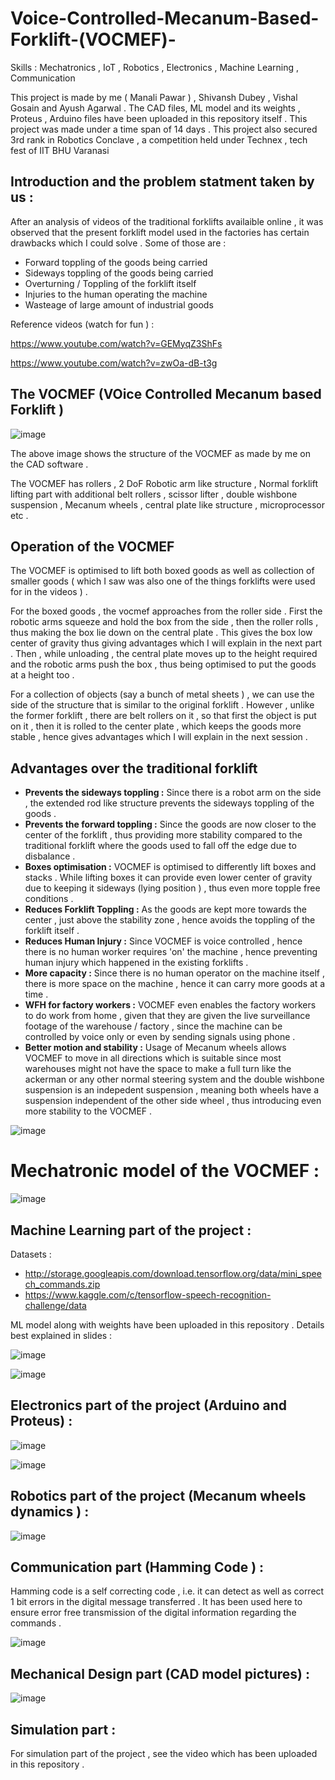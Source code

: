 # Voice-Controlled-Mecanum-Based-Forklift-(VOCMEF)-

Skills : Mechatronics , IoT , Robotics , Electronics , Machine Learning , Communication 

This project is made by me ( Manali Pawar ) , Shivansh Dubey , Vishal Gosain and Ayush Agarwal . The CAD files, ML model and its weights , Proteus , Arduino files have been uploaded in this repository itself . This project was made under a time span of 14 days . This project also secured 3rd rank in Robotics Conclave , a competition held under Technex , tech fest of IIT BHU Varanasi 

## Introduction and the problem statment taken by us :

After an analysis of videos of the traditional forklifts availaible online , it was observed that the present forklift model used in the factories has certain drawbacks which I could solve . Some of those are :

* Forward toppling of the goods being carried 
* Sideways toppling of the goods being carried 
* Overturning / Toppling of the forklift itself 
* Injuries to the human operating the machine 
* Wasteage of large amount of industrial goods 

Reference videos (watch for fun ) :

https://www.youtube.com/watch?v=GEMyqZ3ShFs

https://www.youtube.com/watch?v=zwOa-dB-t3g

## The VOCMEF (VOice Controlled Mecanum based Forklift )

![image](https://user-images.githubusercontent.com/86561124/158010551-a1fd598b-15ba-4cf7-9472-a37945d8c15b.png)

The above image shows the structure of the VOCMEF as made by me on the CAD software .

The VOCMEF has rollers , 2 DoF Robotic arm like structure , Normal forklift lifting part with additional belt rollers , scissor lifter , double wishbone suspension , Mecanum wheels , central plate like structure , microprocessor etc .

## Operation of the VOCMEF 

The VOCMEF is optimised to lift both boxed goods as well as collection of smaller goods ( which I saw was also one of the things forklifts were used for in the videos ) . 

For the boxed goods , the vocmef approaches from the roller side . First the robotic arms squeeze and hold the box from the side , then the roller rolls , thus making the box lie down on the central plate . This gives the box low center of gravity thus giving advantages which I will explain in the next part . Then , while unloading , the central plate moves up to the height required and the robotic arms push the box , thus being optimised to put the goods at a height too . 

For a collection of objects (say a bunch of metal sheets ) , we can use the side of the structure that is similar to the original forklift . However , unlike the former forklift , there are belt rollers on it , so that first the object is put on it , then it is rolled to the center plate , which keeps the goods more stable , hence gives advantages which I will explain in the next session .

## Advantages over the traditional forklift 

* **Prevents the sideways toppling :** Since there is a robot arm on the side , the extended rod like structure prevents the sideways toppling of the goods .
* **Prevents the forward toppling :** Since the goods are now closer to the center of the forklift , thus providing more stability compared to the traditional forklift where the goods used to fall off the edge due to disbalance .
* **Boxes optimisation :** VOCMEF is optimised to differently lift boxes and stacks . While lifting boxes it can provide even lower center of gravity due to keeping it sideways (lying position ) , thus even more topple free conditions .
* **Reduces Forklift Toppling :** As the goods are kept more towards the center , just above the stability zone , hence avoids the toppling of the forklift itself .
* **Reduces Human Injury :** Since VOCMEF is voice controlled , hence there is no human worker requires 'on' the machine , hence preventing human injury which happened in the existing forklifts . 
* **More capacity :** Since there is no human operator on the machine itself , there is more space on the machine , hence it can carry more goods at a time .
* **WFH for factory workers :** VOCMEF even enables the factory workers to do work from home , given that they are given the live surveillance footage of the warehouse / factory , since the machine can be controlled by voice only or even by sending signals using phone . 
* **Better motion and stability :** Usage of Mecanum wheels allows VOCMEF to move in all directions which is suitable since most warehouses might not have the space to make a full turn like the ackerman or any other normal steering system and the double wishbone suspension is an indepedent suspension , meaning both wheels have a suspension independent of the other side wheel , thus introducing even more stability to the VOCMEF . 

![image](https://user-images.githubusercontent.com/86561124/158012239-e7796bf3-344a-4718-81a9-144107e20645.png)

# Mechatronic model of the VOCMEF :
![image](https://user-images.githubusercontent.com/86561124/158012343-6329bed8-8de1-4e22-a005-3b3de65c8647.png)

## Machine Learning part of the project :

Datasets : 

* http://storage.googleapis.com/download.tensorflow.org/data/mini_speech_commands.zip
* https://www.kaggle.com/c/tensorflow-speech-recognition-challenge/data

ML model along with weights have been uploaded in this repository . Details best explained in slides :

![image](https://user-images.githubusercontent.com/86561124/158012581-eb8a441b-53f8-4073-a44f-c346f2075017.png)

![image](https://user-images.githubusercontent.com/86561124/158012617-2db48ce4-e6a6-46f1-a91a-bf46ab5f476e.png)

## Electronics part of the project (Arduino and Proteus) : 

![image](https://user-images.githubusercontent.com/86561124/158012833-1432cf8c-d89a-45f9-a414-06924a30d90e.png)

![image](https://user-images.githubusercontent.com/86561124/158012863-d0c70220-a407-4246-b6e6-8725f5662c24.png)

## Robotics part of the project (Mecanum wheels dynamics ) :

![image](https://user-images.githubusercontent.com/86561124/158012919-74d6c7ea-90c7-444d-a6cf-52479df4f80e.png)

## Communication part (Hamming Code ) : 

Hamming code is a self correcting code , i.e. it can detect as well as correct 1 bit errors in the digital message transferred . It has been used here to ensure error free transmission of the digital information regarding the commands .

![image](https://user-images.githubusercontent.com/86561124/158013088-0c4768f9-0a26-4df5-8ff5-f844533f0b40.png)

## Mechanical Design part (CAD model pictures) :

![image](https://user-images.githubusercontent.com/86561124/158013254-d3788d76-4fef-43ab-b8b4-59cad3f2949c.png)

## Simulation part :

For simulation part of the project , see the video which has been uploaded in this repository .



